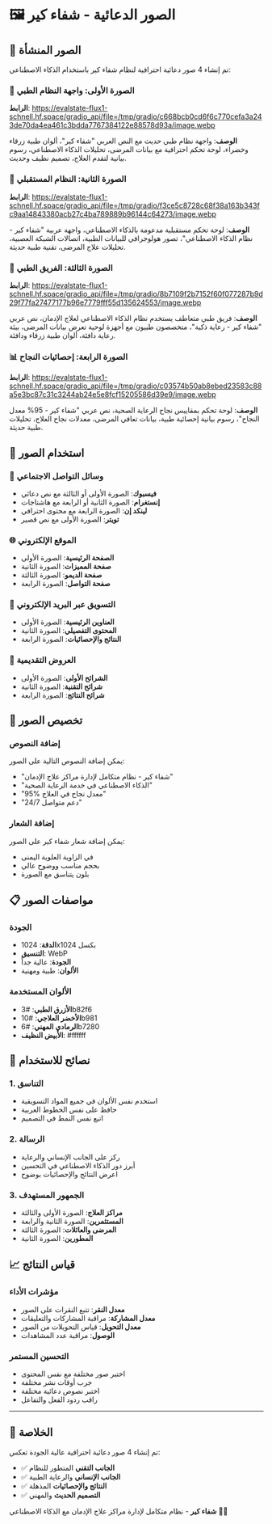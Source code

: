 # 🖼️ الصور الدعائية - شفاء كير

## 📸 الصور المنشأة

تم إنشاء 4 صور دعائية احترافية لنظام شفاء كير باستخدام الذكاء الاصطناعي:

### 🏥 الصورة الأولى: واجهة النظام الطبي
**الرابط**: https://evalstate-flux1-schnell.hf.space/gradio_api/file=/tmp/gradio/c668bcb0cd6f6c770cefa3a243de70da4ea461c3bdda7767384122e88578d93a/image.webp

**الوصف**: واجهة نظام طبي حديث مع النص العربي "شفاء كير"، ألوان طبية زرقاء وخضراء، لوحة تحكم احترافية مع بيانات المرضى، تحليلات الذكاء الاصطناعي، رسوم بيانية لتقدم العلاج، تصميم نظيف وحديث.

### 🤖 الصورة الثانية: النظام المستقبلي
**الرابط**: https://evalstate-flux1-schnell.hf.space/gradio_api/file=/tmp/gradio/f3ce5c8728c68f38a163b343fc9aa14843380acb27c4ba789889b96144c64273/image.webp

**الوصف**: لوحة تحكم مستقبلية مدعومة بالذكاء الاصطناعي، واجهة عربية "شفاء كير - نظام الذكاء الاصطناعي"، تصور هولوجرافي للبيانات الطبية، اتصالات الشبكة العصبية، تحليلات علاج المرضى، تقنية طبية حديثة.

### 👥 الصورة الثالثة: الفريق الطبي
**الرابط**: https://evalstate-flux1-schnell.hf.space/gradio_api/file=/tmp/gradio/8b7109f2b7152f60f077287b9d29f77fa27477177b96e7779fff55d135624553/image.webp

**الوصف**: فريق طبي متعاطف يستخدم نظام الذكاء الاصطناعي لعلاج الإدمان، نص عربي "شفاء كير - رعاية ذكية"، متخصصون طبيون مع أجهزة لوحية تعرض بيانات المرضى، بيئة رعاية دافئة، ألوان طبية زرقاء ودافئة.

### 📊 الصورة الرابعة: إحصائيات النجاح
**الرابط**: https://evalstate-flux1-schnell.hf.space/gradio_api/file=/tmp/gradio/c03574b50ab8ebed23583c88a5e3bc87c31c3244ab24e5e8fcf15205586d39e9/image.webp

**الوصف**: لوحة تحكم بمقاييس نجاح الرعاية الصحية، نص عربي "شفاء كير - 95% معدل النجاح"، رسوم بيانية إحصائية طبية، بيانات تعافي المرضى، معدلات نجاح العلاج، تحليلات طبية حديثة.

## 🎯 استخدام الصور

### 📱 وسائل التواصل الاجتماعي
- **فيسبوك**: الصورة الأولى أو الثالثة مع نص دعائي
- **إنستغرام**: الصورة الثانية أو الرابعة مع هاشتاجات
- **لينكد إن**: الصورة الرابعة مع محتوى احترافي
- **تويتر**: الصورة الأولى مع نص قصير

### 🌐 الموقع الإلكتروني
- **الصفحة الرئيسية**: الصورة الأولى
- **صفحة المميزات**: الصورة الثانية
- **صفحة الديمو**: الصورة الثالثة
- **صفحة التواصل**: الصورة الرابعة

### 📧 التسويق عبر البريد الإلكتروني
- **العناوين الرئيسية**: الصورة الأولى
- **المحتوى التفصيلي**: الصورة الثانية
- **النتائج والإحصائيات**: الصورة الرابعة

### 📄 العروض التقديمية
- **الشرائح الأولى**: الصورة الأولى
- **شرائح التقنية**: الصورة الثانية
- **شرائح النتائج**: الصورة الرابعة

## 🎨 تخصيص الصور

### إضافة النصوص
يمكن إضافة النصوص التالية على الصور:
- "شفاء كير - نظام متكامل لإدارة مراكز علاج الإدمان"
- "الذكاء الاصطناعي في خدمة الرعاية الصحية"
- "95% معدل نجاح في العلاج"
- "24/7 دعم متواصل"

### إضافة الشعار
يمكن إضافة شعار شفاء كير على الصور:
- في الزاوية العلوية اليمنى
- بحجم مناسب ووضوح عالي
- بلون يتناسق مع الصورة

## 📋 مواصفات الصور

### الجودة
- **الدقة**: 1024x1024 بكسل
- **التنسيق**: WebP
- **الجودة**: عالية جداً
- **الألوان**: طبية ومهنية

### الألوان المستخدمة
- **الأزرق الطبي**: #3b82f6
- **الأخضر العلاجي**: #10b981
- **الرمادي المهني**: #6b7280
- **الأبيض النظيف**: #ffffff

## 🚀 نصائح للاستخدام

### 1. التناسق
- استخدم نفس الألوان في جميع المواد التسويقية
- حافظ على نفس الخطوط العربية
- اتبع نفس النمط في التصميم

### 2. الرسالة
- ركز على الجانب الإنساني والرعاية
- أبرز دور الذكاء الاصطناعي في التحسين
- اعرض النتائج والإحصائيات بوضوح

### 3. الجمهور المستهدف
- **مراكز العلاج**: الصورة الأولى والثالثة
- **المستثمرين**: الصورة الثانية والرابعة
- **المرضى والعائلات**: الصورة الثالثة
- **المطورين**: الصورة الثانية

## 📈 قياس النتائج

### مؤشرات الأداء
- **معدل النقر**: تتبع النقرات على الصور
- **معدل المشاركة**: مراقبة المشاركات والتعليقات
- **معدل التحويل**: قياس التحويلات من الصور
- **الوصول**: مراقبة عدد المشاهدات

### التحسين المستمر
- اختبر صور مختلفة مع نفس المحتوى
- جرب أوقات نشر مختلفة
- اختبر نصوص دعائية مختلفة
- راقب ردود الفعل والتفاعل

---

## 🎉 الخلاصة

تم إنشاء 4 صور دعائية احترافية عالية الجودة تعكس:
- ✅ **الجانب التقني** المتطور للنظام
- ✅ **الجانب الإنساني** والرعاية الطبية
- ✅ **النتائج والإحصائيات** المذهلة
- ✅ **التصميم الحديث** والمهني

**شفاء كير** - نظام متكامل لإدارة مراكز علاج الإدمان مع الذكاء الاصطناعي 🏥✨ 